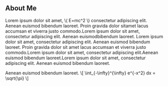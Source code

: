 ## About Me
Lorem ipsum dolor sit amet, \\( E=mc^2 \\) consectetur adipiscing elit. Aenean euismod bibendum laoreet. Proin gravida dolor sitamet lacus accumsan et viverra justo commodo.Lorem ipsum dolor sit amet, consectetur adipiscing elit. Aenean euismodbibendum laoreet. Lorem ipsum dolor sit amet, consectetur adipiscing elit. Aenean euismod bibendum laoreet. Proin gravida dolor sit amet lacus accumsan et viverra justo commodo.Lorem ipsum dolor sit amet, consectetur adipiscing elit.Aenean euismod bibendum laoreet.Lorem ipsum dolor sit amet, consectetur adipiscing elit. Aenean euismod bibendum laoreet.


Aenean euismod bibendum laoreet. \\[ \\int_{-\\infty}^{\\infty} e^{-x^2} dx = \\sqrt{\\pi} \\]